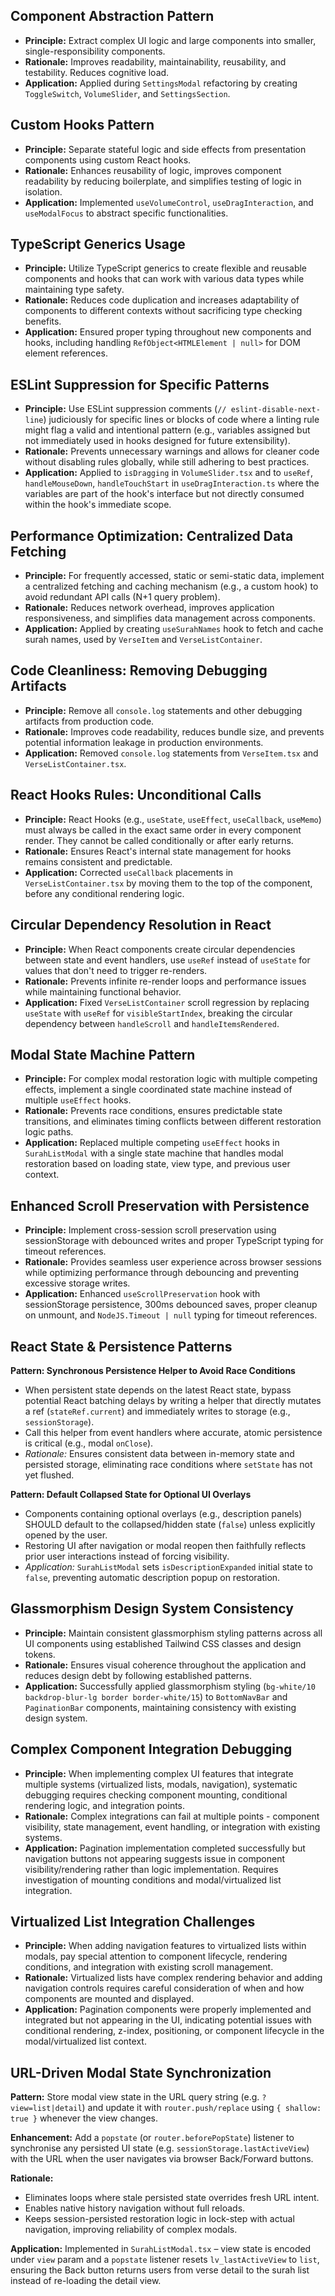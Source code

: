 ## Component Abstraction Pattern
- **Principle:** Extract complex UI logic and large components into smaller, single-responsibility components.
- **Rationale:** Improves readability, maintainability, reusability, and testability. Reduces cognitive load.
- **Application:** Applied during `SettingsModal` refactoring by creating `ToggleSwitch`, `VolumeSlider`, and `SettingsSection`.

## Custom Hooks Pattern
- **Principle:** Separate stateful logic and side effects from presentation components using custom React hooks.
- **Rationale:** Enhances reusability of logic, improves component readability by reducing boilerplate, and simplifies testing of logic in isolation.
- **Application:** Implemented `useVolumeControl`, `useDragInteraction`, and `useModalFocus` to abstract specific functionalities.

## TypeScript Generics Usage
- **Principle:** Utilize TypeScript generics to create flexible and reusable components and hooks that can work with various data types while maintaining type safety.
- **Rationale:** Reduces code duplication and increases adaptability of components to different contexts without sacrificing type checking benefits.
- **Application:** Ensured proper typing throughout new components and hooks, including handling `RefObject<HTMLElement | null>` for DOM element references.

## ESLint Suppression for Specific Patterns
- **Principle:** Use ESLint suppression comments (`// eslint-disable-next-line`) judiciously for specific lines or blocks of code where a linting rule might flag a valid and intentional pattern (e.g., variables assigned but not immediately used in hooks designed for future extensibility).
- **Rationale:** Prevents unnecessary warnings and allows for cleaner code without disabling rules globally, while still adhering to best practices.
- **Application:** Applied to `isDragging` in `VolumeSlider.tsx` and to `useRef`, `handleMouseDown`, `handleTouchStart` in `useDragInteraction.ts` where the variables are part of the hook's interface but not directly consumed within the hook's immediate scope.

## Performance Optimization: Centralized Data Fetching
- **Principle:** For frequently accessed, static or semi-static data, implement a centralized fetching and caching mechanism (e.g., a custom hook) to avoid redundant API calls (N+1 query problem).
- **Rationale:** Reduces network overhead, improves application responsiveness, and simplifies data management across components.
- **Application:** Applied by creating `useSurahNames` hook to fetch and cache surah names, used by `VerseItem` and `VerseListContainer`.

## Code Cleanliness: Removing Debugging Artifacts
- **Principle:** Remove all `console.log` statements and other debugging artifacts from production code.
- **Rationale:** Improves code readability, reduces bundle size, and prevents potential information leakage in production environments.
- **Application:** Removed `console.log` statements from `VerseItem.tsx` and `VerseListContainer.tsx`.

## React Hooks Rules: Unconditional Calls
- **Principle:** React Hooks (e.g., `useState`, `useEffect`, `useCallback`, `useMemo`) must always be called in the exact same order in every component render. They cannot be called conditionally or after early returns.
- **Rationale:** Ensures React's internal state management for hooks remains consistent and predictable.
- **Application:** Corrected `useCallback` placements in `VerseListContainer.tsx` by moving them to the top of the component, before any conditional rendering logic.

## Circular Dependency Resolution in React
- **Principle:** When React components create circular dependencies between state and event handlers, use `useRef` instead of `useState` for values that don't need to trigger re-renders.
- **Rationale:** Prevents infinite re-render loops and performance issues while maintaining functional behavior.
- **Application:** Fixed `VerseListContainer` scroll regression by replacing `useState` with `useRef` for `visibleStartIndex`, breaking the circular dependency between `handleScroll` and `handleItemsRendered`.

## Modal State Machine Pattern
- **Principle:** For complex modal restoration logic with multiple competing effects, implement a single coordinated state machine instead of multiple `useEffect` hooks.
- **Rationale:** Prevents race conditions, ensures predictable state transitions, and eliminates timing conflicts between different restoration logic paths.
- **Application:** Replaced multiple competing `useEffect` hooks in `SurahListModal` with a single state machine that handles modal restoration based on loading state, view type, and previous user context.

## Enhanced Scroll Preservation with Persistence
- **Principle:** Implement cross-session scroll preservation using sessionStorage with debounced writes and proper TypeScript typing for timeout references.
- **Rationale:** Provides seamless user experience across browser sessions while optimizing performance through debouncing and preventing excessive storage writes.
- **Application:** Enhanced `useScrollPreservation` hook with sessionStorage persistence, 300ms debounced saves, proper cleanup on unmount, and `NodeJS.Timeout | null` typing for timeout references.

## React State & Persistence Patterns
**Pattern: Synchronous Persistence Helper to Avoid Race Conditions**
- When persistent state depends on the latest React state, bypass potential React batching delays by writing a helper that directly mutates a ref (`stateRef.current`) and immediately writes to storage (e.g., `sessionStorage`).
- Call this helper from event handlers where accurate, atomic persistence is critical (e.g., modal `onClose`).
- *Rationale:* Ensures consistent data between in-memory state and persisted storage, eliminating race conditions where `setState` has not yet flushed.

**Pattern: Default Collapsed State for Optional UI Overlays**
- Components containing optional overlays (e.g., description panels) SHOULD default to the collapsed/hidden state (`false`) unless explicitly opened by the user.
- Restoring UI after navigation or modal reopen then faithfully reflects prior user interactions instead of forcing visibility.
- *Application:* `SurahListModal` sets `isDescriptionExpanded` initial state to `false`, preventing automatic description popup on restoration.

## Glassmorphism Design System Consistency
- **Principle:** Maintain consistent glassmorphism styling patterns across all UI components using established Tailwind CSS classes and design tokens.
- **Rationale:** Ensures visual coherence throughout the application and reduces design debt by following established patterns.
- **Application:** Successfully applied glassmorphism styling (`bg-white/10 backdrop-blur-lg border border-white/15`) to `BottomNavBar` and `PaginationBar` components, maintaining consistency with existing design system.

## Complex Component Integration Debugging
- **Principle:** When implementing complex UI features that integrate multiple systems (virtualized lists, modals, navigation), systematic debugging requires checking component mounting, conditional rendering logic, and integration points.
- **Rationale:** Complex integrations can fail at multiple points - component visibility, state management, event handling, or integration with existing systems.
- **Application:** Pagination implementation completed successfully but navigation buttons not appearing suggests issue in component visibility/rendering rather than logic implementation. Requires investigation of mounting conditions and modal/virtualized list integration.

## Virtualized List Integration Challenges
- **Principle:** When adding navigation features to virtualized lists within modals, pay special attention to component lifecycle, rendering conditions, and integration with existing scroll management.
- **Rationale:** Virtualized lists have complex rendering behavior and adding navigation controls requires careful consideration of when and how components are mounted and displayed.
- **Application:** Pagination components were properly implemented and integrated but not appearing in the UI, indicating potential issues with conditional rendering, z-index, positioning, or component lifecycle in the modal/virtualized list context.

## URL-Driven Modal State Synchronization
**Pattern:** Store modal view state in the URL query string (e.g. `?view=list|detail`) and update it with `router.push/replace` using `{ shallow: true }` whenever the view changes.

**Enhancement:** Add a `popstate` (or `router.beforePopState`) listener to synchronise any persisted UI state (e.g. `sessionStorage.lastActiveView`) with the URL when the user navigates via browser Back/Forward buttons.

**Rationale:**
- Eliminates loops where stale persisted state overrides fresh URL intent.
- Enables native history navigation without full reloads.
- Keeps session-persisted restoration logic in lock-step with actual navigation, improving reliability of complex modals.

**Application:** Implemented in `SurahListModal.tsx` – view state is encoded under `view` param and a `popstate` listener resets `lv_lastActiveView` to `list`, ensuring the Back button returns users from verse detail to the surah list instead of re-loading the detail view.